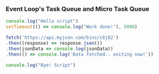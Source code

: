 ### Event Loop's Task Queue and Micro Task Queue
```js
console.log("Hello script")
setTimeout(() => console.log("Work done!"), 5000)

fetch('https://api.myjson.com/bins/c8j82')
.then((response) => response.json())
.then(jsonData => console.log(jsonData))
.then(() => console.log('Data fetched.. exiting now!'))

console.log("Bye! Script")
```